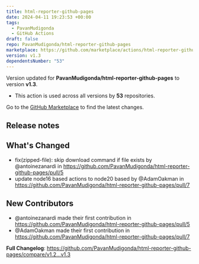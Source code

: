 ```yaml
---
title: html-reporter-github-pages
date: 2024-04-11 19:23:53 +00:00
tags:
  - PavanMudigonda
  - GitHub Actions
draft: false
repo: PavanMudigonda/html-reporter-github-pages
marketplace: https://github.com/marketplace/actions/html-reporter-github-pages
version: v1.3
dependentsNumber: "53"
---
```



Version updated for **PavanMudigonda/html-reporter-github-pages** to version **v1.3**.
- This action is used across all versions by **53** repositories.

Go to the [GitHub Marketplace](https://github.com/marketplace/actions/html-reporter-github-pages) to find the latest changes.

## Release notes

## What's Changed
* fix(zipped-file): skip download command if file exists by @antoinezanardi in https://github.com/PavanMudigonda/html-reporter-github-pages/pull/5
* update node16 based actions to node20 based by @AdamOakman in https://github.com/PavanMudigonda/html-reporter-github-pages/pull/7

## New Contributors
* @antoinezanardi made their first contribution in https://github.com/PavanMudigonda/html-reporter-github-pages/pull/5
* @AdamOakman made their first contribution in https://github.com/PavanMudigonda/html-reporter-github-pages/pull/7

**Full Changelog**: https://github.com/PavanMudigonda/html-reporter-github-pages/compare/v1.2...v1.3
